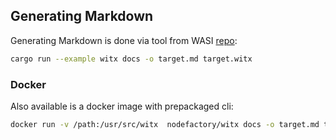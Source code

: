 ## Generating Markdown

Generating Markdown is done via tool from WASI [repo](https://github.com/WebAssembly/WASI/tree/master/tools/witx):

```bash
cargo run --example witx docs -o target.md target.witx
```

### Docker

Also available is a docker image with prepackaged cli:

```bash
docker run -v /path:/usr/src/witx  nodefactory/witx docs -o target.md target.witx
```
